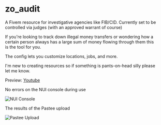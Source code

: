 # zo_audit
 
A Fivem resource for investigative agencies like FIB/CID. Currently set to be controlled via judges (with an approved warrant of course)

If you're looking to track down illegal money transfers or wondering how a certain person always has a large sum of money flowing through them this is the tool for you.

The config lets you customize locations, jobs, and more.

I'm new to creating resources so if something is pants-on-head silly please let me know.

Preview: [Youtube](https://youtu.be/Ax-sX8tWbkQ)

[](https://r2.fivemanage.com/images/Pa4714bENhY6.png)

No errors on the NUI console during use

![NUI Console](https://r2.fivemanage.com/images/Q4pPbAwDQhAQ.png)

The results of the Pastee upload

![Pastee Upload](https://r2.fivemanage.com/images/Qn6nQLR9Fx7o.png)
